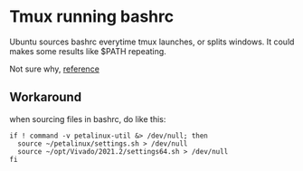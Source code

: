# Tmux running bashrc

Ubuntu sources bashrc everytime tmux launches, or splits windows. It could makes some results like $PATH repeating.

Not sure why, [reference](https://unix.stackexchange.com/questions/320465/new-tmux-sessions-do-not-source-bashrc-file)

## Workaround

when sourcing files in bashrc, do like this:

```shell
if ! command -v petalinux-util &> /dev/null; then
  source ~/petalinux/settings.sh > /dev/null
  source ~/opt/Vivado/2021.2/settings64.sh > /dev/null
fi
```
